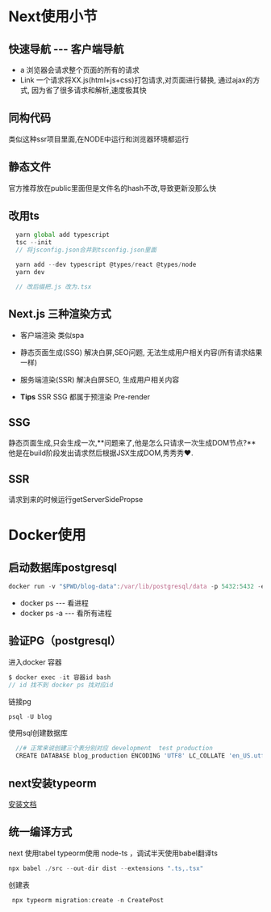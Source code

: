 # Next使用小节
## 快速导航 --- 客户端导航
* a
  浏览器会请求整个页面的所有的请求
* Link
  一个请求将XX.js(html+js+css)打包请求,对页面进行替换, 通过ajax的方式, 因为省了很多请求和解析,速度极其快

## 同构代码
类似这种ssr项目里面,在NODE中运行和浏览器环境都运行

## 静态文件
官方推荐放在public里面但是文件名的hash不改,导致更新没那么快

## 改用ts
```js
  yarn global add typescript
  tsc --init
  // 将jsconfig.json合并到tsconfig.json里面

  yarn add --dev typescript @types/react @types/node 
  yarn dev

  // 改后缀把.js 改为.tsx
```

## Next.js 三种渲染方式
* 客户端渲染
  类似spa
* 静态页面生成(SSG)
  解决白屏,SEO问题, 无法生成用户相关内容(所有请求结果一样)
* 服务端渲染(SSR)
  解决白屏SEO, 生成用户相关内容

* **Tips** SSR SSG 都属于预渲染 Pre-render

## SSG
静态页面生成,只会生成一次,**问题来了,他是怎么只请求一次生成DOM节点?**他是在build阶段发出请求然后根据JSX生成DOM,秀秀秀❤.


## SSR
请求到来的时候运行getServerSidePropse

# Docker使用
## 启动数据库postgresql
```js
docker run -v "$PWD/blog-data":/var/lib/postgresql/data -p 5432:5432 -e POSTGRES_USER=blog -e POSTGRES_HOST_AUTH_METHOD=trust -d postgres:12.2
```
  * docker ps       --- 看进程
  * docker ps -a    --- 看所有进程

## 验证PG（postgresql）
进入docker 容器
```js
$ docker exec -it 容器id bash 
// id 找不到 docker ps 找对应id
```
链接pg
```js
psql -U blog
```
使用sql创建数据库
```js
  //# 正常来说创建三个表分别对应 development  test production
  CREATE DATABASE blog_production ENCODING 'UTF8' LC_COLLATE 'en_US.utf8' LC_CTYPE 'en_US.utf8';
```

## next安装typeorm
[安装文档](https://typeorm.biunav.com/zh/#%E5%AE%89%E8%A3%85)

## 统一编译方式
next 使用tabel  typeorm使用 node-ts ，调试半天使用babel翻译ts
```js
npx babel ./src --out-dir dist --extensions ".ts,.tsx"
```
创建表
```js
 npx typeorm migration:create -n CreatePost
```